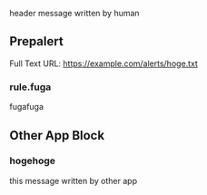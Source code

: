 header message written by human

## Prepalert
Full Text URL: https://example.com/alerts/hoge.txt

### rule.fuga 
fugafuga

## Other App Block

### hogehoge
this message written by other app
